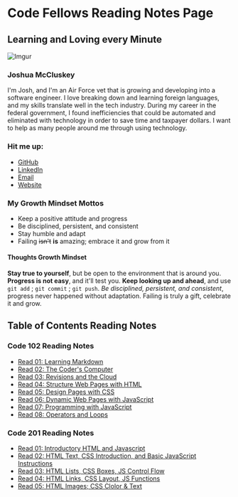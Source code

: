 # Code Fellows Reading Notes Page

## Learning and Loving every Minute

![Imgur](https://i.imgur.com/ERXyM5D.jpg)

### Joshua McCluskey

I'm Josh, and I'm an Air Force vet that is growing and developing into a software engineer. I love breaking down and learning foreign languages, and my skills translate well in the tech industry. During my career in the federal government, I found inefficiencies that could be automated and eliminated with technology in order to save time and taxpayer dollars. I want to help as many people around me through using technology.

### Hit me up:

- [GitHub](https://github.com/joshuamccluskey)
- [LinkedIn](https://www.linkedin.com/in/joshua-mccluskey/)
- [Email](jpiiff57@gmail.com)
- [Website](https://www.joshmccluskey.com)

### My Growth Mindset Mottos

* Keep a positive attitude and progress
* Be disciplined, persistent, and consistent
* Stay humble and adapt
* Failing ~~isn't~~ __is__ amazing; embrace it and grow from it

#### Thoughts Growth Mindset

**Stay true to yourself**, but be open to the environment that is around you. **Progress is not easy**, and it'll test you. **Keep looking up and ahead**, and use `git add` ; `git commit` ; `git push`.  *Be disciplined, persistent, and consistent*, progress never happened without adaptation. Failing is truly a gift, celebrate it and grow.

## Table of Contents Reading Notes

### Code 102 Reading Notes

* [Read 01: Learning Markdown](read01.md)
* [Read 02: The Coder's Computer](read02.md)
* [Read 03: Revisions and the Cloud](read03.md)
* [Read 04: Structure Web Pages with HTML](read04.md)
* [Read 05: Design Pages with CSS](read05.md)
* [Read 06: Dynamic Web Pages with JavaScript](read06.md)
* [Read 07: Programming with JavaScript](read07.md)
* [Read 08: Operators and Loops](read08.md)

### Code 201 Reading Notes

* [Read 01: Introductory HTML and Javascript](class-01.md)
* [Read 02: HTML Text, CSS Introduction, and Basic JavaScript Instructions](class-02.md)
* [Read 03: HTML Lists, CSS Boxes, JS Control Flow](read03-2.md)
* [Read 04: HTML Links, CSS Layout, JS Functions](read04-2.md)
* [Read 05: HTML Images; CSS Clolor & Text](read05-2.md)
